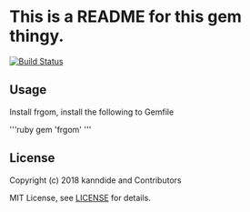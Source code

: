 # This is a README for this gem thingy.

[![Build Status](https://travis-ci.org/kanndide/frgom.svg?branch=master)](https://travis-ci.org/kanndide/frgom)

## Usage

Install frgom, install the following to Gemfile

'''ruby
gem 'frgom'
'''

## License

Copyright (c) 2018 kanndide and Contributors

MIT License, see [LICENSE](LICENSE.md) for details.